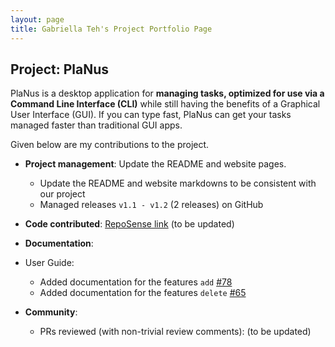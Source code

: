 ```yaml
---
layout: page
title: Gabriella Teh's Project Portfolio Page
---
```


## Project: PlaNus

PlaNus is a desktop application for **managing tasks, optimized for use via a Command Line
Interface (CLI)** while still having the benefits of a Graphical User Interface (GUI). If you can
type fast, PlaNus can get your tasks managed faster than traditional GUI apps.

Given below are my contributions to the project.

* **Project management**: Update the README and website pages.
  * Update the README and website markdowns to be consistent with our project
  * Managed releases `v1.1 - v1.2` (2 releases) on GitHub

* **Code contributed**: [RepoSense link]() (to be updated)

* **Documentation**: 
* User Guide:
    * Added documentation for the features `add` [\#78](https://github.com/AY2021S1-CS2103T-T12-3/tp/pull/78)
    * Added documentation for the features `delete` [\#65](https://github.com/AY2021S1-CS2103T-T12-3/tp/pull/65)

* **Community**:
  * PRs reviewed (with non-trivial review comments): (to be updated)

